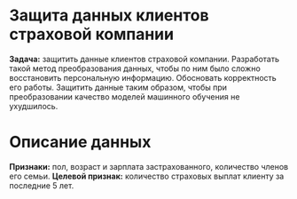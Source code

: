 # Защита данных клиентов страховой компании

**Задача:** защитить данные клиентов страховой компании. Разработать такой метод преобразования данных, чтобы по ним было сложно восстановить персональную информацию. Обосновать корректность его работы. Защитить данные таким образом, чтобы при преобразовании качество моделей машинного обучения не ухудшилось. 

# Описание данных

**Признаки:** пол, возраст и зарплата застрахованного, количество членов его семьи.
**Целевой признак:** количество страховых выплат клиенту за последние 5 лет.
